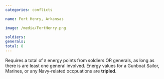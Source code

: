 ```yaml
---
categories: conflicts

name: Fort Henry, Arkansas

image: /media/FortHenry.png

soldiers:
generals:
total: 8
---
```


Requires a total of ```8``` energy points from soldiers OR generals, as long as there is are least one general involved. Energy values for a Gunboat Sailor, Marines, or any Navy-related occpuations are **tripled**.